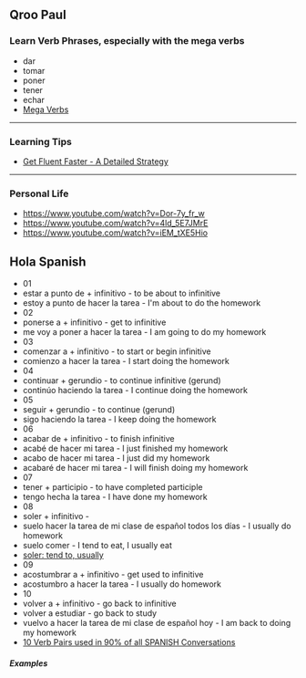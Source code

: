 
## Qroo Paul

### Learn Verb Phrases, especially with the mega verbs

- dar
- tomar
- poner
- tener
- echar
- [Mega Verbs](https://www.youtube.com/watch?v=yxcIw3Zmufc)

---

### Learning Tips

- [Get Fluent Faster - A Detailed Strategy](https://www.youtube.com/watch?v=sBNSYwGjrvI)

---

### Personal Life

- https://www.youtube.com/watch?v=Dor-7y_fr_w
- https://www.youtube.com/watch?v=4ld_5E7JMrE
- https://www.youtube.com/watch?v=iEM_tXE5Hio

## Hola Spanish

- 01
- estar a punto de + infinitivo - to be about to infinitive
- estoy a punto de hacer la tarea - I'm about to do the homework
- 02
- ponerse a + infinitivo - get to infinitive
- me voy a poner a hacer la tarea - I am going to do my homework
- 03
- comenzar a + infinitivo - to start or begin infinitive
- comienzo a hacer la tarea - I start doing the homework
- 04
- continuar + gerundio - to continue infinitive (gerund)
- continúo haciendo la tarea - I continue doing the homework
- 05
- seguir + gerundio - to continue (gerund)
- sigo haciendo la tarea - I keep doing the homework
- 06
- acabar de + infinitivo - to finish infinitive
- acabé de hacer mi tarea - I just finished my homework
- acabo de hacer mi tarea - I just did my homework
- acabaré de hacer mi tarea - I will finish doing my homework
- 07
- tener + participio - to have completed participle
- tengo hecha la tarea - I have done my homework
- 08
- soler + infinitivo -
- suelo hacer la tarea de mi clase de español todos los días - I usually do homework
- suelo comer - I tend to eat, I usually eat
- [soler: tend to, usually](https://www.spanishdict.com/translate/soler)
- 09
- acostumbrar a + infinitivo - get used to infinitive
- acostumbro a hacer la tarea - I usually do homework
- 10
- volver a + infinitivo - go back to infinitive
- volver a estudiar - go back to study
- vuelvo a hacer la tarea de mi clase de español hoy - I am back to doing my homework
- [10 Verb Pairs used in 90% of all SPANISH Conversations](https://www.youtube.com/watch?v=yJsSeo0CzT8)

##### Examples
